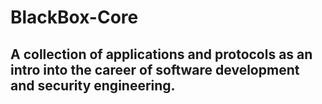 # BlackBox-Core
## A collection of applications and protocols as an intro into the career of software development and security engineering.

